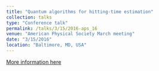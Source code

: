 ```yaml
---
title: "Quantum algorithms for hitting-time estimation"
collection: talks
type: "Conference talk"
permalink: /talks/3/15/2016-aps_16
venue: "American Physical Society March meeting"
date: "3/15/2016"
location: "Baltimore, MD, USA"
---
```


[More information here](http://meetings.aps.org/Meeting/MAR16/Session/H44.12)
